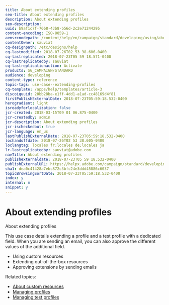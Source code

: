 ```yaml
---
title: About extending profiles
seo-title: About extending profiles
description: About extending profiles
seo-description: 
uuid: b9af1c7f-7668-43b8-b56d-2c2e71244295
content-encoding: ISO-8859-1
aemsrcnodepath: /content/help/en/campaign/standard/developing/using/about-extending-profiles
contentOwner: sauviat
cq-designpath: /etc/designs/help
cq-lastmodified: 2018-07-26T02 53 38.606-0400
cq-lastreplicated: 2018-07-23T05 59 18.571-0400
cq-lastreplicatedby: sauviat
cq-lastreplicationaction: Activate
products: SG_CAMPAIGN/STANDARD
audience: developing
content-type: reference
topic-tags: use-case--extending-profiles
cq-template: /apps/help/templates/article-3
discoiquuid: 20bb28ba-e1ff-4dd1-a1ad-cc48169d4f81
firstPublishExternalDate: 2018-07-23T05:59:18.532-0400
herogradient: light
isreadyforlocalization: false
jcr-created: 2018-03-15T09 01 06.875-0400
jcr-createdby: admin
jcr-description: About extending profiles
jcr-ischeckedout: true
jcr-language: en_us
lastPublishExternalDate: 2018-07-23T05:59:18.532-0400
lochandoffdate: 2018-07-26T02 53 38.605-0400
loclangtag: locales fr;locales de;locales ja
lr-lastreplicatedby: sauviat@adobe.com
navTitle: About extending profiles
publishexternaldate: 2018-07-23T05 59 18.532-0400
publishExternalURL: https://helpx.adobe.com/campaign/standard/developing/using/about-extending-profiles.html
sha1: dea0c41428a7ebc872c3bfc24e3ddd45886c6037
topicBrowsingSortDate: 2018-07-23T05:59:18.532-0400
index: y
internal: n
snippet: y
---
```


# About extending profiles

About extending profiles

This use case details extending a profile and a test profile with a dedicated field. When you are sending an email, you can also approve the different values of the additional field.

* Using custom resources
* Extending out-of-the-box resources
* Approving extensions by sending emails

Related topics:

* [About custom resources](../../developing/using/data-model-concepts.md)
* [Managing profiles](../../audiences/using/about-profiles.md)
* [Managing test profiles](../../sending/using/managing-test-profiles-and-sending-proofs.md#managing-test-profiles)

